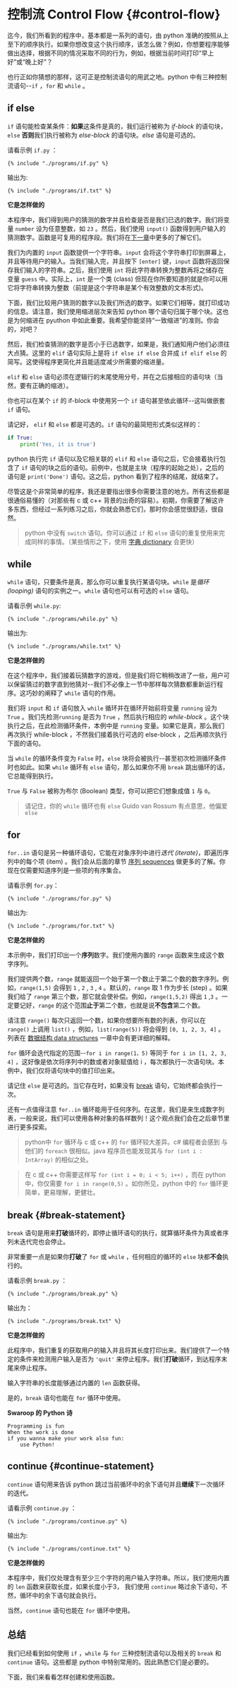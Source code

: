 # 控制流 Control Flow {#control-flow}

迄今，我们所看到的程序中，基本都是一系列的语句，由 python 准确的按照从上至下的顺序执行。如果你想改变这个执行顺序，该怎么做？例如，你想要程序能够做出选择，根据不同的情况采取不同的行为，例如，根据当前时间打印“早上好”或“晚上好”？

也行正如你猜想的那样，这可正是控制流语句的用武之地。python 中有三种控制流语句--`if` ，`for` 和 `while` 。

## if else

`if` 语句能检查某条件：**如果**这条件是真的，我们运行被称为 _if-block_ 的语句块，`else` **否则**我们执行被称为 _else-block_ 的语句块。*else* 语句是可选的。

请看示例 `if.py` ：

<!-- 在代码块中的标签并未展开 https://github.com/GitbookIO/gitbook/issues/707 -->
<pre><code class="lang-python">{% include "./programs/if.py" %}</code></pre>

输出为:

<pre><code>{% include "./programs/if.txt" %}</code></pre>

**它是怎样做的**

本程序中，我们得到用户的猜测的数字并且检查是否是我们已选的数字。我们将变量 `number` 设为任意整数，如 `23` 。然后，我们使用 `input()` 函数得到用户输入的猜测数字。函数是可复用的程序段。我们将在[下一章](./functions.md#functions)中更多的了解它们。

我们为内置的 `input` 函数提供一个字符串。`input` 会将这个字符串打印到屏幕上，并且等待用户的输入。当我们输入完，并且按下 `[enter]` 键，`input` 函数将返回保存我们输入的字符串。之后，我们使用 `int` 将此字符串转换为整数再将之储存在变量 `guess` 中。实际上，`int` 是一个类 (class) 但现在你所要知道的就是你可以用它将字符串转换为整数（前提是这个字符串是某个有效整数的文本形式)。

下面，我们比较用户猜测的数字以及我们所选的数字。如果它们相等，就打印成功的信息。请注意，我们使用缩进层次来告知 python 哪个语句归属于哪个块。这也是为何缩进在 pyuthon 中如此重要。我希望你能坚持“一致缩进”的准则。你会的，对吧？

然后，我们检查猜测的数字是否小于已选数字，如果是，我们通知用户他们必须往大点猜。这里的 `elif` 语句实际上是将 `if else if else` 合并成 `if elif else` 的简写。这使得程序更简化并且能适度减少所需要的缩进量。

`elif` 和 `else` 语句必须在逻辑行的末尾使用分号，并在之后接相应的语句块（当然，要有正确的缩进）。

你也可以在某个 `if` 的 if-block 中使用另一个 `if` 语句甚至依此循环--这叫做嵌套 `if` 语句。

请记好， `elif` 和 `else` 都是可选的。`if` 语句的最简短形式类似这样的：

```python
if True:
    print('Yes, it is true')
```

python 执行完 `if` 语句以及它相关联的 `elif` 和 `else` 语句之后，它会接着执行包含了 `if` 语句的块之后的语句。前例中，也就是主块（程序的起始之处），之后的语句是 `print('Done')` 语句。这之后，python 看到了程序的结尾，就结束了。

尽管这是个非常简单的程序，我还是要指出很多你需要注意的地方。所有这些都是很通俗易懂的（对那些有 c 或 c++ 背景的出奇的容易）。初期，你需要了解这许多东西，但经过一系列练习之后，你就会熟悉它们，那时你会感觉很舒适，很自然。

> python 中没有 `switch` 语句。你可以通过 `if` 和 `else` 语句的重复使用来完成同样的事情。（某些情形之下，使用 [字典 dictionary](./data_structures.md#dictionary) 会更快）

## while

`while` 语句，只要条件是真，那么你可以重复执行某语句块。`while` 是*循环 (looping)* 语句的实例之一。`while` 语句也可以有可选的 `else` 语句。

请看示例 `while.py`:

<pre><code class="lang-python">{% include "./programs/while.py" %}</code></pre>

输出为:

<pre><code>{% include "./programs/while.txt" %}</code></pre>

**它是怎样做的**

在这个程序中，我们接着玩猜数字的游戏，但是我们将它稍稍改进了一些，用户可以保留猜过的数字直到他猜对--我们不必像上一节中那样每次猜数都重新运行程序。这巧妙的阐释了 `while` 语句的作用。

我们将 `input` 和 `if` 语句放入 `while` 循环并在循环开始前将变量 `running` 设为 `True` 。我们先检测`running` 是否为 `True` ，然后执行相应的 *while-block* 。这个块执行之后，在此检测循环条件，本例中是 `running` 变量。如果它是真，那么我们再次执行 while-block ，不然我们接着执行可选的 else-block ，之后再顺次执行下面的语句。

当 `while` 的循环条件变为 `False` 时，`else` 块将会被执行--甚至初次检测循环条件时也如此。如果 `while` 循环有 `else` 语句，那么如果你不用 `break` 跳出循环的话，它总能得到执行。

`True` 与 `False` 被称为布尔 (Boolean) 类型，你可以把它们想象成值 `1` 与 `0`。

> 请记住，你的 `while` 循环也有 `else`
> Guido van Rossum 有点意思，他偏爱 `else`

## for

`for..in` 语句是另一种循环语句，它能在对象序列中进行*迭代 (iterate)*，即遍历序列中的每个项 (item) 。我们会从后面的章节 [序列 sequences](./data_structures.md#sequence) 做更多的了解。你现在仅需要知道序列是一些项的有序集合。

请看示例 `for.py`：

<pre><code class="lang-python">{% include "./programs/for.py" %}</code></pre>

输出为:

<pre><code>{% include "./programs/for.txt" %}</code></pre>

**它是怎样做的**

本示例中，我们打印出一个**序列**数字。我们使用内置的 `range` 函数来生成这个数字序列。

我们提供两个数，`range` 就能返回一个始于第一个数止于第二个数的数字序列。例如，`range(1,5)` 会得到 `1` , `2` , `3` , `4` 。默认的，`range` 取 1 作为步长 (step) 。如果我们给了 `range` 第三个数，那它就会使补偿。例如，`range(1,5,2)` 得出 `1` ,`3` 。一定要记好，`range` 的这个范围**止于**第二个数，也就是说**不包含**第二个数。

请注意 `range()` 每次只返回一个数，如果你想要所有数的列表，你可以在 `range()` 上调用 `list()` ，例如，`list(range(5))` 将会得到 `[0, 1, 2, 3, 4]` 。列表在 [数据结构 data structures](./data_structures.md#data-structures) 一章中会有更详细的解释。
 
`for` 循环会迭代指定的范围--`for i in range(1，5)` 等同于 `for i in [1, 2, 3, 4]` ，这好像是依次将序列中的数或者对象赋值给 i ，每次都执行一次语句块。本例中，我们仅将语句块中的值打印出来。

请记住 `else` 是可选的。当它存在时，如果没有 [break](#break-statement) 语句，它始终都会执行一次。

还有一点值得注意 `for..in` 循环能用于任何序列。在这里，我们是来生成数字列表，一般来说，我们可以使用各种对象的各样数列！这个观点我们会在之后章节里进行更多探索。

> python中 `for` 循环与 c 或 c++ 的 `for` 循环较大差异。c# 编程者会感到 与他们的 `foreach` 很相似。java 程序员也能发现其与 `for (int i : IntArray)` 的相似之处。

> 在 c 或 c++ 你需要这样写 `for (int i = 0; i < 5; i++)` ，而在 python 中，你仅需要  `for i in range(0,5)` 。如你所见，python 中的 `for` 循环更简单，更易理解，更健壮。

## break {#break-statement}

`break` 语句是用来**打破**循环的，即停止循环语句的执行，就算循环条件为真或者序列未迭代完也会停止。

非常重要一点是如果你**打破**了 `for` 或 `while` ，任何相应的循环的 `else` 块都**不会**执行的。

请看示例 `break.py` ：

<pre><code class="lang-python">{% include "./programs/break.py" %}</code></pre>

输出为：

<pre><code>{% include "./programs/break.txt" %}</code></pre>

**它是怎样做的**

此程序中，我们重复的获取用户的输入并且将其长度打印出来。我们提供了一个特定的条件来检测用户输入是否为 `'quit'` 来停止程序。我们**打破**循环，到达程序末尾来停止程序。

输入字符串的长度能够通过内置的 `len` 函数获得。

是的，`break` 语句也能在 `for` 循环中使用。

**Swaroop 的 Python 诗**

```
Programming is fun
When the work is done
if you wanna make your work also fun:
    use Python!
```

## continue {#continue-statement}

`continue` 语句用来告诉 python 跳过当前循环中的余下语句并且**继续**下一次循环的迭代。

请看示例 `continue.py` ：

<pre><code class="lang-python">{% include "./programs/continue.py" %}</code></pre>

输出为:

<pre><code>{% include "./programs/continue.txt" %}</code></pre>

**它是怎样做的**

本程序中，我们仅处理含有至少三个字符的用户输入字符串。所以，我们使用内置的 `len` 函数来获取长度，如果长度小于3， 我们使用 `continue` 略过余下语句，不然，循环中的余下语句就会执行。

当然，`continue` 语句也能在 `for` 循环中使用。

## 总结

我们已经看到如何使用 `if` ，`while` 与 `for` 三种控制流语句以及相关的 `break` 和 `continue` 语句。这些都是 python 中特别常用的。因此熟悉它们是必要的。

下面，我们来看看怎样创建和使用函数。